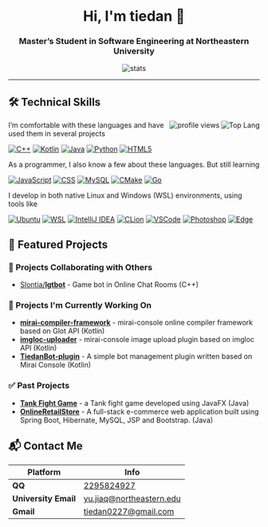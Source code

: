 <div align="center">
    <h1>Hi, I'm tiedan 👋</h1>
    <h3>Master’s Student in Software Engineering at Northeastern University</h3>
    <p><img align="center" src="https://github-readme-stats.vercel.app/api?username=tiedanGH&show_icons=true&bg_color=44,fff0f6,fff2e8,fff9db&locale=en" alt="stats" /></p>
</div>

---

## 🛠️ Technical Skills

<img align="right" src="https://github-readme-stats.vercel.app/api/top-langs/?username=tiedanGH&layout=compact&langs_count=8" alt="Top Lang"/>
<img align="right" src="https://komarev.com/ghpvc/?username=tiedanGH&abbreviated=true&style=pixel" alt="profile views" />

I’m comfortable with these languages and have used them in several projects

[![C++](https://img.shields.io/badge/C%2B%2B-00599C?style=for-the-badge&logo=cplusplus&logoColor=FFFFFF)](https://isocpp.org/)
[![Kotlin](https://img.shields.io/badge/Kotlin-7F52FF?style=for-the-badge&logo=kotlin&logoColor=FFFFFF)](https://kotlinlang.org/)
[![Java](https://img.shields.io/badge/Java-b07219?style=for-the-badge&logo=openjdk&logoColor=FFFFFF)](https://openjdk.org/)
[![Python](https://img.shields.io/badge/Python-FFD343?style=for-the-badge&logo=python&logoColor=3776AB)](https://www.python.org/)
[![HTML5](https://img.shields.io/badge/HTML5-E34F26?style=for-the-badge&logo=html5&logoColor=FFFFFF)](https://html.spec.whatwg.org/)

As a programmer, I also know a few about these languages. But still learning

[![JavaScript](https://img.shields.io/badge/JavaScript-F7DF1E?style=for-the-badge&logo=javascript&logoColor=000000)](https://www.javascript.com/)
[![CSS](https://img.shields.io/badge/CSS-663399?style=for-the-badge&logo=css&logoColor=FFFFFF)](https://www.w3.org/Style/CSS/Overview.en.html)
[![MySQL](https://img.shields.io/badge/MySQL-4479A1?style=for-the-badge&logo=mysql&logoColor=FFFFFF)](https://www.mysql.com/)
[![CMake](https://img.shields.io/badge/CMake-064F8C?style=for-the-badge&logo=cmake&logoColor=FFFFFF)](https://cmake.org/)
[![Go](https://img.shields.io/badge/Go-00ADD8?style=for-the-badge&logo=go&logoColor=FFFFFF)](https://golang.google.cn/)

I develop in both native Linux and Windows (WSL) environments, using tools like

[![Ubuntu](https://img.shields.io/badge/Ubuntu-DD4814?style=for-the-badge&logo=ubuntu&logoColor=FFFFFF)](https://ubuntu.com/)
[![WSL](https://img.shields.io/badge/%F0%9F%90%A7WSL-0078D7?style=for-the-badge)](https://learn.microsoft.com/en-us/windows/wsl/)
[![IntelliJ IDEA](https://img.shields.io/badge/IDEA-000000?style=for-the-badge&logo=intellij%20idea&logoColor=A7B8C2)](https://www.jetbrains.com/idea/)
[![CLion](https://img.shields.io/badge/CLion-000000?style=for-the-badge&logo=clion&logoColor=A7B8C2)](https://www.jetbrains.com/clion/)
[![VSCode](https://img.shields.io/badge/VSCode-007ACC?style=for-the-badge&logo=visual%20studio%20code&logoColor=FFFFFF)](https://vscode.dev/)
[![Photoshop](https://img.shields.io/badge/Photoshop-31A8FF?style=for-the-badge&logo=adobe%20photoshop&logoColor=FFFFFF)](https://www.adobe.com/products/photoshop.html)
[![Edge](https://img.shields.io/badge/Edge-0078D7?style=for-the-badge&logo=microsoft%20edge&logoColor=FFFFFF)](https://www.microsoft.com/en-us/edge/)

## 🌟 Featured Projects

### 🤝 Projects Collaborating with Others
- [Slontia/**lgtbot**](https://github.com/Slontia/lgtbot) - Game bot in Online Chat Rooms (C++)

### 🚧 Projects I'm Currently Working On
- [**mirai-compiler-framework**](https://github.com/tiedanGH/mirai-compiler-framework/) - mirai-console online compiler framework based on Glot API (Kotlin)
- [**imgloc-uploader**](https://github.com/tiedanGH/imgloc-uploader) - mirai-console image upload plugin based on imgloc API (Kotlin)
- [**TiedanBot-plugin**](https://github.com/tiedanGH/TiedanBot-plugin) - A simple bot management plugin written based on Mirai Console (Kotlin)

### ✅ Past Projects
- [**Tank Fight Game**](https://github.com/tiedanGH/Tank-Fight-Game) - a Tank fight game developed using JavaFX (Java)
- [**OnlineRetailStore**](https://github.com/tiedanGH/OnlineRetailStore) - A full-stack e-commerce web application built using Spring Boot, Hibernate, MySQL, JSP and Bootstrap. (Java)

## 📬 Contact Me

| Platform             | Info                                                        |
|----------------------|-------------------------------------------------------------|
| **QQ**               | [2295824927](https://qm.qq.com/q/hAIXBftS12)                |
| **University Email** | [yu.jiaq@northeastern.edu](mailto:yu.jiaq@northeastern.edu) |
| **Gmail**            | [tiedan0227@gmail.com](mailto:tiedan0227@gmail.com)         |
